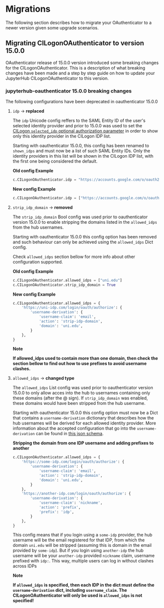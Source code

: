 # Migrations

The following section describes how to migrate your OAuthenticator to a newer version given some upgrade scenarios.

## Migrating CILogonOAuthenticator to version 15.0.0

OAuthenticator release of 15.0.0 version introduced some breaking changes for the CILogonOAuthenticator. This is a description of what breaking changes have been made and a step by step guide on how to update your JupyterHub CILogonOAuthenticator to this version.

### jupyterhub-oauthenticator 15.0.0 breaking changes

The following configurations have been deprecated in oauthenticator 15.0.0

1. `idp` -> **replaced**

    The `idp` Unicode config reffers to the SAML Entity ID of the user's selected identity provider and prior to 15.0.0 was used to set the [CILogon `selected_idp` optional authorization parameter](https://www.cilogon.org/oidc#h.p_IWGvXH0okDI_) in order to show only this identity provider in the CILogon IDP list.

    Starting with oauthenticator 15.0.0, this config has been renamed to `shown_idps` and must now be a list of such SAML Entity IDs. Only the identity providers in this list will be shown in the CILogon IDP list, with the first one being considered the default.

    **Old config Example**
    ```python
    c.CILogonOAuthenticator.idp = "https://accounts.google.com/o/oauth2/auth"
    ```

    **New config Example**
    ```python
    c.CILogonOAuthenticator.idp = ["https://accounts.google.com/o/oauth2/auth"]
    ```

2. `strip_idp_domain` -> **removed**

    The `strip_idp_domain` Bool config was used prior to oauthenticator version 15.0.0 to enable stripping the domains listed in the `allowed_idps` from the hub usernames.

    Starting with oauthenticator 15.0.0 this config option has been removed and such behaviour can only be achieved using the `allowed_idps` Dict config.

    Check `allowed_idps` section bellow for more info about other configuration supported.

    **Old config Example**
    ```python
    c.CILogonOAuthenticator.allowed_idps = ["uni.edu"]
    c.CILogonOAuthenticator.strip_idp_domain = True
    ```

    **New config Example**
    ```python
    c.CILogonOAuthenticator.allowed_idps = {
        'https://uni-idp.com/login/oauth/authorize': {
            'username-derivation': {
                'username-claim': 'email',
                'action': 'strip-idp-domain',
                'domain': 'uni.edu',
            }
        },
    }
    ```

    **Note**

    **If allowed_idps used to contain more than one domain, then check the section bellow to find out how to use prefixes to avoid username clashes.**

3. `allowed_idps` -> **changed type**

    The `allowed_idps` List config was used prior to oauthenticator version 15.0.0 to only allow acces into the hub to usernames containing only these domains (after the @ sign). If `strip_idp_domain` was enabled, these domains would have been stripped from the hub username.

    Starting with oauthenticator 15.0.0 this config option must now be a Dict that contains a `username-derivation` dictionary that describes how the hub usernames will be derived for each allowed identity provider. More information about the accepted configuration that go into the `username-derivation` can be found in [this json schema](https://github.com/jupyterhub/oauthenticator/tree/main/oauthenticator/schemas/cilogon-schema.yaml).

    **Stripping the domain from one IDP username and adding prefixes to another**

    ```python
    c.CILogonOAuthenticator.allowed_idps = {
        'https://some-idp.com/login/oauth/authorize': {
            'username-derivation': {
                'username-claim': 'email',
                'action': 'strip-idp-domain',
                'domain': 'uni.edu',
            }
        },
        'https://another-idp.com/login/oauth/authorize': {
            'username-derivation': {
                'username-claim': 'nickname',
                'action': 'prefix',
                'prefix': 'idp',
            }
        },
    }
    ```

    This config means that if you login using a `some-idp` provider, the hub username will be the email registered for that IDP, from which the domain `uni.edu` will be stripped (assuming this is domain in the email provided by `some-idp`).
    But if you login using `another-idp` the hub username will be your `another-idp` provided `nickname` claim, username prefixed with `idp:`. This way, multiple users can log in without clashes across IDPs

    **Note**

    **If `allowed_idps` is specified, then each IDP in the dict must define the `username-derivation` dict, including `username_claim`. The CILogonOAuthenticator will only be used is `allowed_idps` is not specified!**